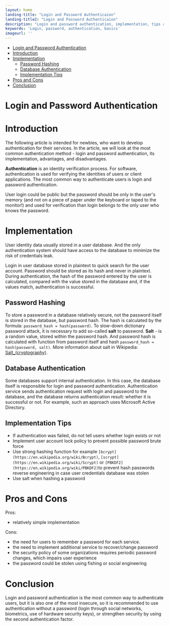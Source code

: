 ```yaml
---
layout: home
landing-title: "Login and Password Authenticaion"
landing-title2: "Login and Password Authenticaion"
description: "Login and password authentication, implementation, tips and hints, advantages and disadvantages"
keywords: 'Login, password, authentication, basics'
imageurl: ''
---
```


- [Login and Password Authentication](#login-and-password-authentication)
- [Introduction](#introduction)
- [Implementation](#implementation)
  * [Password Hashing](#password-hashing)
  * [Database Authentication](#database-authentication)
  * [Implementation Tips](#implementation-tips)
- [Pros and Cons](#pros-and-cons)
- [Conclusion](#conclusion)

# Login and Password Authentication

# Introduction

The following article is intended for newbies, who want to develop authentication for their services. In the article, we will look at the most common authentication method - login and password authentication, its implementation, advantages, and disadvantages.

**Authentication** is an identity verification process. For software, authentication is used for verifying the identities of users or client applications. The most common way to authenticate users is login and password authentication.

User login could be public but the password should be only in the user's memory (and not on a piece of paper under the keyboard or taped to the monitor!) and used for verification than login belongs to the only user who knows the password.

# Implementation

User identity data usually stored in a user database. And the only authentication system should have access to the database to minimize the risk of credentials leak.

Login in user database stored in plaintext to quick search for the user account. Password should be stored as its hash and never in plaintext. During authentication, the hash of the password entered by the user is calculated, compared with the value stored in the database and, if the values match, authentication is successful.

## Password Hashing

To store a password in a database relatively secure, not the password itself is stored in the database, but password hash. The hash is calculated by the formula: `password_hash = hash(password)`. To slow-down dictionary password attack, it is necessary to add so-called **salt** to password. **Salt** - is a random value, stored within the password hash. And password hash is calculated with function from password itself and hash `password_hash = hash(password, salt)`. More information about salt in Wikipedia:  [Salt_(cryptography)](https://en.wikipedia.org/wiki/Salt_(cryptography)).

## Database Authentication

Some databases support internal authentication. In this case, the database itself is responsible for login and password authentication. Authentication service sends authentication request with login and password to the database, and the database returns authentication result: whether it is successful or not. For example, such an approach uses Microsoft Active Directory.

## Implementation Tips

- If authentication was failed, do not tell users whether login exists or not
- Implement user account lock policy to prevent possible password brute force
- Use strong hashing function for example `[bcrypt](https://en.wikipedia.org/wiki/Bcrypt)`, `[scrypt](https://en.wikipedia.org/wiki/Scrypt)`  or `[PBKDF2](https://en.wikipedia.org/wiki/PBKDF2)`to prevent hash passwords reverse engineering in case user credentials database was stolen
- Use salt when hashing a password

# Pros and Cons

Pros:

- relatively simple implementation

Cons:

- the need for users to remember a password for each service.
- the need to implement additional service to recover/change password
- the security policy of some organizations requires periodic password changes, which impairs user experience
- the password could be stolen using fishing or social engineering

# Conclusion

Login and password authentication is the most common way to authenticate users, but it is also one of the most insecure, so it is recommended to use authentication without a password (login through social networks, biometrics, use of hardware security keys), or strengthen security by using the second authentication factor.
